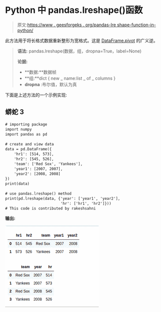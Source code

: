 # Python 中 pandas.lreshape()函数

> 原文:[https://www . geesforgeks . org/pandas-lre shape-function-in-python/](https://www.geeksforgeeks.org/pandas-lreshape-function-in-python/)

此方法用于将长格式数据重新整形为宽格式。这是 [DataFrame.pivot](https://www.geeksforgeeks.org/python-pandas-pivot/) 的广义逆。

> **语法:** pandas.lreshape(数据，组，dropna=True，label=None)
> 
> **论据:**
> 
> *   **数据:**数据帧
> *   **组:**dict { new _ name:list _ of _ columns }
> *   **dropna** :布尔值，默认为真

下面是上述方法的一个示例实现:

## 蟒蛇 3

```
# importing package
import numpy
import pandas as pd

# create and view data
data = pd.DataFrame({
    'hr1': [514, 573],
    'hr2': [545, 526],
    'team': ['Red Sox', 'Yankees'],
    'year1': [2007, 2007],
    'year2': [2008, 2008]
})
print(data)

# use pandas.lreshape() method
print(pd.lreshape(data, {'year': ['year1', 'year2'],
                         'hr': ['hr1', 'hr2']}))
# This code is contributed by rakeshsahni
```

**输出:**

![pandas lreshape()](img/1a32a312d7315ea37c28a2164463182f.png)